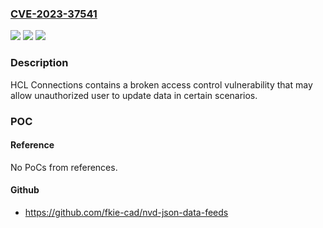 ### [CVE-2023-37541](https://cve.mitre.org/cgi-bin/cvename.cgi?name=CVE-2023-37541)
![](https://img.shields.io/static/v1?label=Product&message=Connections&color=blue)
![](https://img.shields.io/static/v1?label=Version&message=%3D%207%2C%208%20&color=brighgreen)
![](https://img.shields.io/static/v1?label=Vulnerability&message=n%2Fa&color=brighgreen)

### Description

HCL Connections contains a broken access control vulnerability that may allow unauthorized user to update data in certain scenarios.

### POC

#### Reference
No PoCs from references.

#### Github
- https://github.com/fkie-cad/nvd-json-data-feeds

